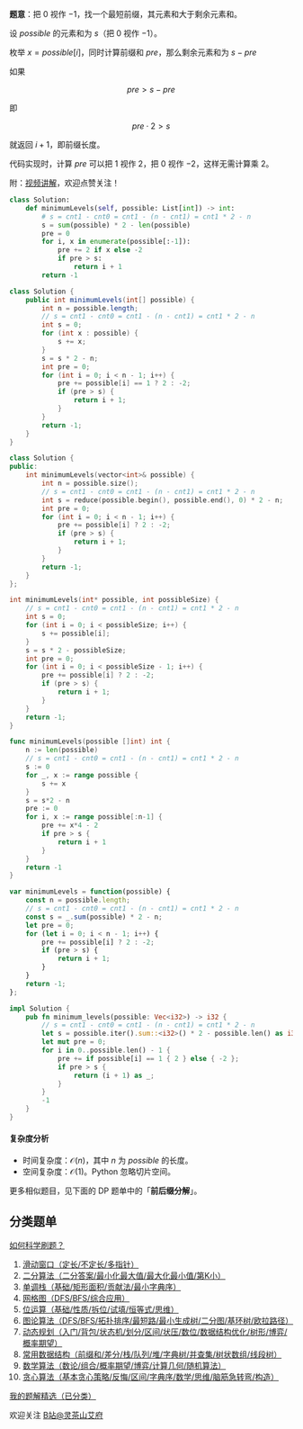 **题意**：把 $0$ 视作 $-1$，找一个最短前缀，其元素和大于剩余元素和。

设 $\textit{possible}$ 的元素和为 $s$（把 $0$ 视作 $-1$）。

枚举 $x=\textit{possible}[i]$，同时计算前缀和 $\textit{pre}$，那么剩余元素和为 $s - \textit{pre}$

如果

$$
\textit{pre} > s - \textit{pre}
$$

即

$$
\textit{pre}\cdot 2 > s
$$

就返回 $i+1$，即前缀长度。

代码实现时，计算 $\textit{pre}$ 可以把 $1$ 视作 $2$，把 $0$ 视作 $-2$，这样无需计算乘 $2$。

附：[视频讲解](https://www.bilibili.com/video/BV19t421g7Pd/)，欢迎点赞关注！

```py [sol-Python3]
class Solution:
    def minimumLevels(self, possible: List[int]) -> int:
        # s = cnt1 - cnt0 = cnt1 - (n - cnt1) = cnt1 * 2 - n
        s = sum(possible) * 2 - len(possible)
        pre = 0
        for i, x in enumerate(possible[:-1]):
            pre += 2 if x else -2
            if pre > s:
                return i + 1
        return -1
```

```java [sol-Java]
class Solution {
    public int minimumLevels(int[] possible) {
        int n = possible.length;
        // s = cnt1 - cnt0 = cnt1 - (n - cnt1) = cnt1 * 2 - n
        int s = 0;
        for (int x : possible) {
            s += x;
        }
        s = s * 2 - n;
        int pre = 0;
        for (int i = 0; i < n - 1; i++) {
            pre += possible[i] == 1 ? 2 : -2;
            if (pre > s) {
                return i + 1;
            }
        }
        return -1;
    }
}
```

```cpp [sol-C++]
class Solution {
public:
    int minimumLevels(vector<int>& possible) {
        int n = possible.size();
        // s = cnt1 - cnt0 = cnt1 - (n - cnt1) = cnt1 * 2 - n
        int s = reduce(possible.begin(), possible.end(), 0) * 2 - n;
        int pre = 0;
        for (int i = 0; i < n - 1; i++) {
            pre += possible[i] ? 2 : -2;
            if (pre > s) {
                return i + 1;
            }
        }
        return -1;
    }
};
```

```c [sol-C]
int minimumLevels(int* possible, int possibleSize) {
    // s = cnt1 - cnt0 = cnt1 - (n - cnt1) = cnt1 * 2 - n
    int s = 0;
    for (int i = 0; i < possibleSize; i++) {
        s += possible[i];
    }
    s = s * 2 - possibleSize;
    int pre = 0;
    for (int i = 0; i < possibleSize - 1; i++) {
        pre += possible[i] ? 2 : -2;
        if (pre > s) {
            return i + 1;
        }
    }
    return -1;
}
```

```go [sol-Go]
func minimumLevels(possible []int) int {
    n := len(possible)
    // s = cnt1 - cnt0 = cnt1 - (n - cnt1) = cnt1 * 2 - n
    s := 0
    for _, x := range possible {
        s += x
    }
    s = s*2 - n
    pre := 0
    for i, x := range possible[:n-1] {
        pre += x*4 - 2
        if pre > s {
            return i + 1
        }
    }
    return -1
}
```

```js [sol-JavaScript]
var minimumLevels = function(possible) {
    const n = possible.length;
    // s = cnt1 - cnt0 = cnt1 - (n - cnt1) = cnt1 * 2 - n
    const s = _.sum(possible) * 2 - n;
    let pre = 0;
    for (let i = 0; i < n - 1; i++) {
        pre += possible[i] ? 2 : -2;
        if (pre > s) {
            return i + 1;
        }
    }
    return -1;
};
```

```rust [sol-Rust]
impl Solution {
    pub fn minimum_levels(possible: Vec<i32>) -> i32 {
        // s = cnt1 - cnt0 = cnt1 - (n - cnt1) = cnt1 * 2 - n
        let s = possible.iter().sum::<i32>() * 2 - possible.len() as i32;
        let mut pre = 0;
        for i in 0..possible.len() - 1 {
            pre += if possible[i] == 1 { 2 } else { -2 };
            if pre > s {
                return (i + 1) as _;
            }
        }
        -1
    }
}
```

#### 复杂度分析

- 时间复杂度：$\mathcal{O}(n)$，其中 $n$ 为 $\textit{possible}$ 的长度。
- 空间复杂度：$\mathcal{O}(1)$。Python 忽略切片空间。

更多相似题目，见下面的 DP 题单中的「**前后缀分解**」。

## 分类题单

[如何科学刷题？](https://leetcode.cn/circle/discuss/RvFUtj/)

1. [滑动窗口（定长/不定长/多指针）](https://leetcode.cn/circle/discuss/0viNMK/)
2. [二分算法（二分答案/最小化最大值/最大化最小值/第K小）](https://leetcode.cn/circle/discuss/SqopEo/)
3. [单调栈（基础/矩形面积/贡献法/最小字典序）](https://leetcode.cn/circle/discuss/9oZFK9/)
4. [网格图（DFS/BFS/综合应用）](https://leetcode.cn/circle/discuss/YiXPXW/)
5. [位运算（基础/性质/拆位/试填/恒等式/思维）](https://leetcode.cn/circle/discuss/dHn9Vk/)
6. [图论算法（DFS/BFS/拓扑排序/最短路/最小生成树/二分图/基环树/欧拉路径）](https://leetcode.cn/circle/discuss/01LUak/)
7. [动态规划（入门/背包/状态机/划分/区间/状压/数位/数据结构优化/树形/博弈/概率期望）](https://leetcode.cn/circle/discuss/tXLS3i/)
8. [常用数据结构（前缀和/差分/栈/队列/堆/字典树/并查集/树状数组/线段树）](https://leetcode.cn/circle/discuss/mOr1u6/)
9. [数学算法（数论/组合/概率期望/博弈/计算几何/随机算法）](https://leetcode.cn/circle/discuss/IYT3ss/)
10. [贪心算法（基本贪心策略/反悔/区间/字典序/数学/思维/脑筋急转弯/构造）](https://leetcode.cn/circle/discuss/g6KTKL/)

[我的题解精选（已分类）](https://github.com/EndlessCheng/codeforces-go/blob/master/leetcode/SOLUTIONS.md)

欢迎关注 [B站@灵茶山艾府](https://space.bilibili.com/206214)
